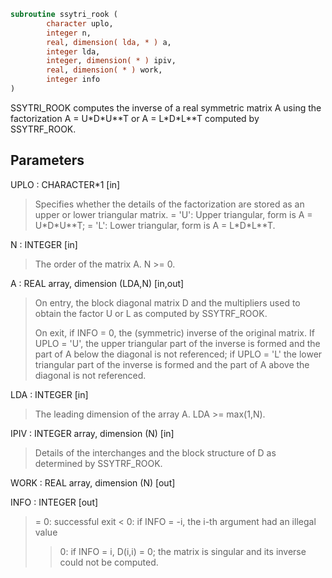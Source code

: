 ```fortran
subroutine ssytri_rook (
        character uplo,
        integer n,
        real, dimension( lda, * ) a,
        integer lda,
        integer, dimension( * ) ipiv,
        real, dimension( * ) work,
        integer info
)
```

SSYTRI_ROOK computes the inverse of a real symmetric
matrix A using the factorization A = U\*D\*U\*\*T or A = L\*D\*L\*\*T
computed by SSYTRF_ROOK.

## Parameters
UPLO : CHARACTER\*1 [in]
> Specifies whether the details of the factorization are stored
> as an upper or lower triangular matrix.
> = 'U':  Upper triangular, form is A = U\*D\*U\*\*T;
> = 'L':  Lower triangular, form is A = L\*D\*L\*\*T.

N : INTEGER [in]
> The order of the matrix A.  N >= 0.

A : REAL array, dimension (LDA,N) [in,out]
> On entry, the block diagonal matrix D and the multipliers
> used to obtain the factor U or L as computed by SSYTRF_ROOK.
> 
> On exit, if INFO = 0, the (symmetric) inverse of the original
> matrix.  If UPLO = 'U', the upper triangular part of the
> inverse is formed and the part of A below the diagonal is not
> referenced; if UPLO = 'L' the lower triangular part of the
> inverse is formed and the part of A above the diagonal is
> not referenced.

LDA : INTEGER [in]
> The leading dimension of the array A.  LDA >= max(1,N).

IPIV : INTEGER array, dimension (N) [in]
> Details of the interchanges and the block structure of D
> as determined by SSYTRF_ROOK.

WORK : REAL array, dimension (N) [out]

INFO : INTEGER [out]
> = 0: successful exit
> < 0: if INFO = -i, the i-th argument had an illegal value
> > 0: if INFO = i, D(i,i) = 0; the matrix is singular and its
> inverse could not be computed.
